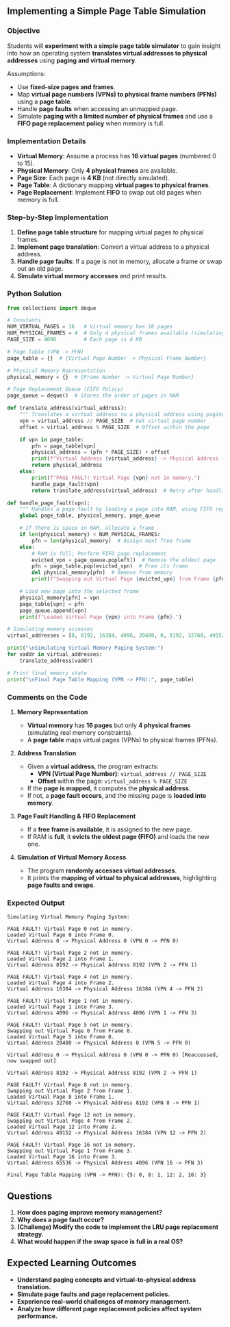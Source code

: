 ## **Implementing a Simple Page Table Simulation**

### **Objective**
Students will **experiment with a simple page table simulator** to gain insight into how an operating system **translates virtual addresses to physical addresses** using **paging and virtual memory**.

Assumptions:
- Use **fixed-size pages and frames**.
- Map **virtual page numbers (VPNs) to physical frame numbers (PFNs)** using a **page table**.
- Handle **page faults** when accessing an unmapped page.
- Simulate **paging with a limited number of physical frames** and use a **FIFO page replacement policy** when memory is full.

### **Implementation Details**
- **Virtual Memory**: Assume a process has **16 virtual pages** (numbered 0 to 15).
- **Physical Memory**: Only **4 physical frames** are available.
- **Page Size**: Each page is **4 KB** (not directly simulated).
- **Page Table**: A dictionary mapping **virtual pages to physical frames**.
- **Page Replacement**: Implement **FIFO** to swap out old pages when memory is full.

### **Step-by-Step Implementation**
1. **Define page table structure** for mapping virtual pages to physical frames.
2. **Implement page translation**: Convert a virtual address to a physical address.
3. **Handle page faults**: If a page is not in memory, allocate a frame or swap out an old page.
4. **Simulate virtual memory accesses** and print results.

### **Python Solution**
```python
from collections import deque

# Constants
NUM_VIRTUAL_PAGES = 16   # Virtual memory has 16 pages
NUM_PHYSICAL_FRAMES = 4  # Only 4 physical frames available (simulating limited RAM)
PAGE_SIZE = 4096         # Each page is 4 KB

# Page Table (VPN -> PFN)
page_table = {}  # {Virtual Page Number -> Physical Frame Number}

# Physical Memory Representation
physical_memory = {}  # {Frame Number -> Virtual Page Number}

# Page Replacement Queue (FIFO Policy)
page_queue = deque()  # Stores the order of pages in RAM

def translate_address(virtual_address):
    """ Translates a virtual address to a physical address using paging. """
    vpn = virtual_address // PAGE_SIZE  # Get virtual page number
    offset = virtual_address % PAGE_SIZE  # Offset within the page

    if vpn in page_table:
        pfn = page_table[vpn]
        physical_address = (pfn * PAGE_SIZE) + offset
        print(f"Virtual Address {virtual_address} -> Physical Address {physical_address} (VPN {vpn} -> PFN {pfn})")
        return physical_address
    else:
        print(f"PAGE FAULT! Virtual Page {vpn} not in memory.")
        handle_page_fault(vpn)
        return translate_address(virtual_address)  # Retry after handling page fault

def handle_page_fault(vpn):
    """ Handles a page fault by loading a page into RAM, using FIFO replacement if full. """
    global page_table, physical_memory, page_queue

    # If there is space in RAM, allocate a frame
    if len(physical_memory) < NUM_PHYSICAL_FRAMES:
        pfn = len(physical_memory)  # Assign next free frame
    else:
        # RAM is full; Perform FIFO page replacement
        evicted_vpn = page_queue.popleft()  # Remove the oldest page
        pfn = page_table.pop(evicted_vpn)  # Free its frame
        del physical_memory[pfn]  # Remove from memory
        print(f"Swapping out Virtual Page {evicted_vpn} from Frame {pfn}.")

    # Load new page into the selected frame
    physical_memory[pfn] = vpn
    page_table[vpn] = pfn
    page_queue.append(vpn)
    print(f"Loaded Virtual Page {vpn} into Frame {pfn}.")

# Simulating memory accesses
virtual_addresses = [0, 8192, 16384, 4096, 20480, 0, 8192, 32768, 49152, 65536]

print("\nSimulating Virtual Memory Paging System:")
for vaddr in virtual_addresses:
    translate_address(vaddr)

# Print final memory state
print("\nFinal Page Table Mapping (VPN -> PFN):", page_table)
```

### **Comments on the Code**
1. **Memory Representation**
   - **Virtual memory** has **16 pages** but only **4 physical frames** (simulating real memory constraints).
   - A **page table** maps virtual pages (VPNs) to physical frames (PFNs).

2. **Address Translation**
   - Given a **virtual address**, the program extracts:
     - **VPN (Virtual Page Number)**: `virtual_address // PAGE_SIZE`
     - **Offset** within the page: `virtual_address % PAGE_SIZE`
   - If the **page is mapped**, it computes the **physical address**.
   - If not, a **page fault occurs**, and the missing page is **loaded into memory**.

3. **Page Fault Handling & FIFO Replacement**
   - If a **free frame is available**, it is assigned to the new page.
   - If RAM is **full**, it **evicts the oldest page (FIFO)** and loads the new one.

4. **Simulation of Virtual Memory Access**
   - The program **randomly accesses virtual addresses**.
   - It prints the **mapping of virtual to physical addresses**, highlighting **page faults and swaps**.

### **Expected Output**
```
Simulating Virtual Memory Paging System:

PAGE FAULT! Virtual Page 0 not in memory.
Loaded Virtual Page 0 into Frame 0.
Virtual Address 0 -> Physical Address 0 (VPN 0 -> PFN 0)

PAGE FAULT! Virtual Page 2 not in memory.
Loaded Virtual Page 2 into Frame 1.
Virtual Address 8192 -> Physical Address 8192 (VPN 2 -> PFN 1)

PAGE FAULT! Virtual Page 4 not in memory.
Loaded Virtual Page 4 into Frame 2.
Virtual Address 16384 -> Physical Address 16384 (VPN 4 -> PFN 2)

PAGE FAULT! Virtual Page 1 not in memory.
Loaded Virtual Page 1 into Frame 3.
Virtual Address 4096 -> Physical Address 4096 (VPN 1 -> PFN 3)

PAGE FAULT! Virtual Page 5 not in memory.
Swapping out Virtual Page 0 from Frame 0.
Loaded Virtual Page 5 into Frame 0.
Virtual Address 20480 -> Physical Address 0 (VPN 5 -> PFN 0)

Virtual Address 0 -> Physical Address 0 (VPN 0 -> PFN 0) [Reaccessed, now swapped out]

Virtual Address 8192 -> Physical Address 8192 (VPN 2 -> PFN 1)

PAGE FAULT! Virtual Page 8 not in memory.
Swapping out Virtual Page 2 from Frame 1.
Loaded Virtual Page 8 into Frame 1.
Virtual Address 32768 -> Physical Address 8192 (VPN 8 -> PFN 1)

PAGE FAULT! Virtual Page 12 not in memory.
Swapping out Virtual Page 4 from Frame 2.
Loaded Virtual Page 12 into Frame 2.
Virtual Address 49152 -> Physical Address 16384 (VPN 12 -> PFN 2)

PAGE FAULT! Virtual Page 16 not in memory.
Swapping out Virtual Page 1 from Frame 3.
Loaded Virtual Page 16 into Frame 3.
Virtual Address 65536 -> Physical Address 4096 (VPN 16 -> PFN 3)

Final Page Table Mapping (VPN -> PFN): {5: 0, 8: 1, 12: 2, 16: 3}
```

## **Questions**
1. **How does paging improve memory management?**
2. **Why does a page fault occur?**
3. **(Challenge) Modify the code to implement the LRU page replacement strategy.**
4. **What would happen if the swap space is full in a real OS?**

## **Expected Learning Outcomes**
- **Understand paging concepts and virtual-to-physical address translation.**
- **Simulate page faults and page replacement policies.**
- **Experience real-world challenges of memory management.**
- **Analyze how different page replacement policies affect system performance.**
